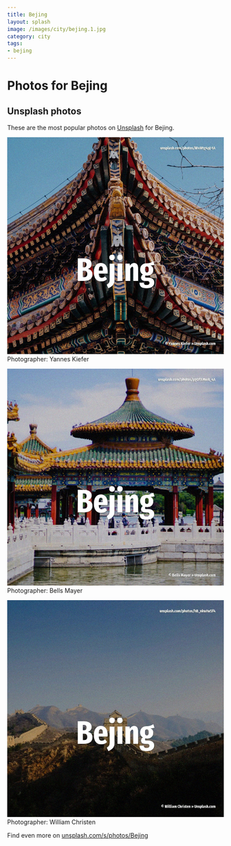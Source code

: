 ```yaml
---
title: Bejing
layout: splash
image: /images/city/bejing.1.jpg
category: city
tags:
- bejing
---
```

# Photos for Bejing
 
## Unsplash photos
These are the most popular photos on [Unsplash](https://unsplash.com) for Bejing.
 
![Bejing](/images/city/bejing.1.jpg)
Photographer:  Yannes Kiefer
 
![Bejing](/images/city/bejing.2.jpg)
Photographer:  Bells Mayer
 
![Bejing](/images/city/bejing.3.jpg)
Photographer:  William Christen
 
Find even more on [unsplash.com/s/photos/Bejing](https://unsplash.com/s/photos/Bejing)
 
